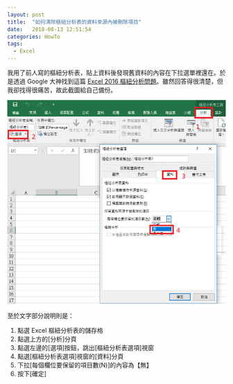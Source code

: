 ```yaml
---
layout: post
title:  "如何清除樞紐分析表的資料來源內被刪除項目"
date:   2018-08-13 12:51:54
categories: HowTo
tags:  
  - Excel
---
```


我用了前人寫的樞紐分析表，貼上資料後發現舊資料的內容在下拉選單裡還在。於是透過 Google 大神找到這篇 [Excel 2016 樞紐分析問題](http://forum.twbts.com/thread-19363-1-1.html)。雖然回答得很清楚，但我卻找得很痛苦，故此截圖給自己備份。

![pivot-option](/files/pivot-option.png)

至於文字部分說明則是：

1. 點選 Excel 樞紐分析表的儲存格
2. 點選上方的[分析]分頁
3. 點選左邊的[選項]按鈕，跳出[樞紐分析表選項]視窗
4. 點選[樞紐分析表選項]視窗的[資料]分頁
5. 下拉[每個欄位要保留的項目數(N)]的內容為【無】
6. 按下[確定]